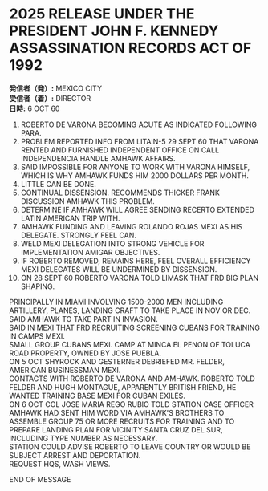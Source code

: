 # 2025 RELEASE UNDER THE PRESIDENT JOHN F. KENNEDY ASSASSINATION RECORDS ACT OF 1992

**発信者（発）:** MEXICO CITY  
**受信者（着）:** DIRECTOR  
**日時:** 6 OCT 60

1. ROBERTO DE VARONA BECOMING ACUTE AS INDICATED FOLLOWING PARA.  
2. PROBLEM REPORTED INFO FROM LITAIN-5 29 SEPT 60 THAT VARONA RENTED AND FURNISHED INDEPENDENT OFFICE ON CALL INDEPENDENCIA HANDLE AMHAWK AFFAIRS.  
3. SAID IMPOSSIBLE FOR ANYONE TO WORK WITH VARONA HIMSELF, WHICH IS WHY AMHAWK FUNDS HIM 2000 DOLLARS PER MONTH.  
4. LITTLE CAN BE DONE.  
5. CONTINUAL DISSENSION. RECOMMENDS THICKER FRANK DISCUSSION AMHAWK THIS PROBLEM.  
6. DETERMINE IF AMHAWK WILL AGREE SENDING RECERTO EXTENDED LATIN AMERICAN TRIP WITH.  
7. AMHAWK FUNDING AND LEAVING ROLANDO ROJAS MEXI AS HIS DELEGATE. STRONGLY FEEL CAN.  
8. WELD MEXI DELEGATION INTO STRONG VEHICLE FOR IMPLEMENTATION AMIGAR OBJECTIVES.  
9. IF ROBERTO REMOVED, REMAINS HERE, FEEL OVERALL EFFICIENCY MEXI DELEGATES WILL BE UNDERMINED BY DISSENSION.  
10. ON 28 SEPT 60 ROBERTO VARONA TOLD LIMASK THAT FRD BIG PLAN SHAPING.  

PRINCIPALLY IN MIAMI INVOLVING 1500-2000 MEN INCLUDING ARTILLERY, PLANES, LANDING CRAFT TO TAKE PLACE IN NOV OR DEC. SAID AMHAWK TO TAKE PART IN INVASION.  
SAID IN MEXI THAT FRD RECRUITING SCREENING CUBANS FOR TRAINING IN CAMPS MEXI.  
SMALL GROUP CUBANS MEXI. CAMP AT MINCA EL PENON OF TOLUCA ROAD PROPERTY, OWNED BY JOSE PUEBLA.  
ON 5 OCT SHYROCK AND GESTERNER DEBRIEFED MR. FELDER, AMERICAN BUSINESSMAN MEXI.  
CONTACTS WITH ROBERTO DE VARONA AND AMHAWK. ROBERTO TOLD FELDER AND HUGH MONTAGUE, APPARENTLY BRITISH FRIEND, HE WANTED TRAINING BASE MEXI FOR CUBAN EXILES.  
ON 6 OCT COL JOSE MARIA REGO RUBIO TOLD STATION CASE OFFICER AMHAWK HAD SENT HIM WORD VIA AMHAWK'S BROTHERS TO ASSEMBLE GROUP 75 OR MORE RECRUITS FOR TRAINING AND TO PREPARE LANDING PLAN FOR VICINITY SANTA CRUZ DEL SUR, INCLUDING TYPE NUMBER AS NECESSARY.  
STATION COULD ADVISE ROBERTO TO LEAVE COUNTRY OR WOULD BE SUBJECT ARREST AND DEPORTATION.  
REQUEST HQS, WASH VIEWS.  

END OF MESSAGE